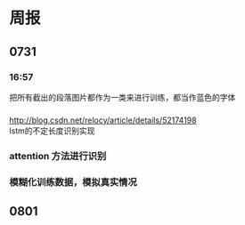# 周报
## 0731
### 16:57
把所有截出的段落图片都作为一类来进行训练，都当作蓝色的字体
### 
http://blog.csdn.net/relocy/article/details/52174198  
lstm的不定长度识别实现
### attention 方法进行识别
### 模糊化训练数据，模拟真实情况

## 0801